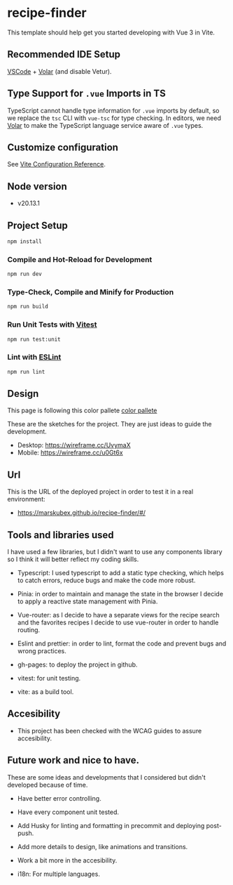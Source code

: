 # recipe-finder

This template should help get you started developing with Vue 3 in Vite.

## Recommended IDE Setup

[VSCode](https://code.visualstudio.com/) + [Volar](https://marketplace.visualstudio.com/items?itemName=Vue.volar) (and disable Vetur).

## Type Support for `.vue` Imports in TS

TypeScript cannot handle type information for `.vue` imports by default, so we replace the `tsc` CLI with `vue-tsc` for type checking. In editors, we need [Volar](https://marketplace.visualstudio.com/items?itemName=Vue.volar) to make the TypeScript language service aware of `.vue` types.

## Customize configuration

See [Vite Configuration Reference](https://vite.dev/config/).

## Node version

- v20.13.1

## Project Setup

```sh
npm install
```

### Compile and Hot-Reload for Development

```sh
npm run dev
```

### Type-Check, Compile and Minify for Production

```sh
npm run build
```

### Run Unit Tests with [Vitest](https://vitest.dev/)

```sh
npm run test:unit
```

### Lint with [ESLint](https://eslint.org/)

```sh
npm run lint
```

## Design

This page is following this color pallete [color pallete](https://huemint.com/website-3/#palette=fffdf8-fbd0ae-11006d-bfa1a3-549796-efd417)

These are the sketches for the project. They are just ideas to guide the development.

- Desktop: https://wireframe.cc/UvymaX
- Mobile: https://wireframe.cc/u0Gt6x

## Url

This is the URL of the deployed project in order to test it in a real environment:

- https://marskubex.github.io/recipe-finder/#/

## Tools and libraries used

I have used a few libraries, but I didn't want to use any components library so I think it will better reflect my coding skills.

- Typescript: I used typescript to add a static type checking, which helps to catch errors, reduce bugs and make the code more robust.

- Pinia: in order to maintain and manage the state in the browser I decide to apply a reactive state management with Pinia.

- Vue-router: as I decide to have a separate views for the recipe search and the favorites recipes I decide to use vue-router in order to handle routing.

- Eslint and prettier: in order to lint, format the code and prevent bugs and wrong practices.

- gh-pages: to deploy the project in github.

- vitest: for unit testing.

- vite: as a build tool.

## Accesibility

- This project has been checked with the WCAG guides to assure accesibility.

## Future work and nice to have.

These are some ideas and developments that I considered but didn't developed because of time.

- Have better error controlling.

- Have every component unit tested.

- Add Husky for linting and formatting in precommit and deploying post-push.

- Add more details to design, like animations and transitions.

- Work a bit more in the accesibility.

- i18n: For multiple languages.

